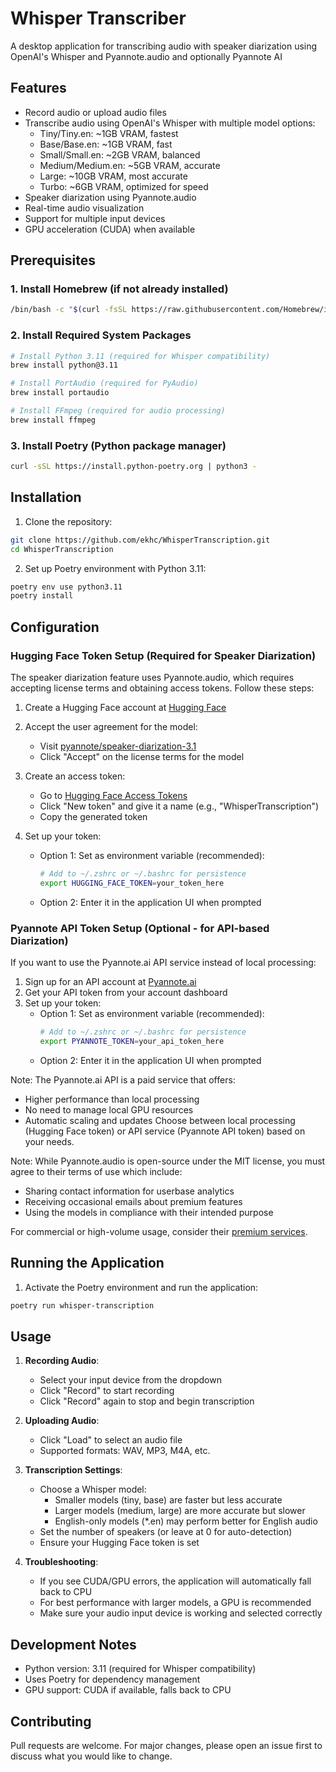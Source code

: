 # Whisper Transcriber

A desktop application for transcribing audio with speaker diarization using OpenAI's Whisper and Pyannote.audio and optionally Pyannote AI

## Features
- Record audio or upload audio files
- Transcribe audio using OpenAI's Whisper with multiple model options:
  - Tiny/Tiny.en: ~1GB VRAM, fastest
  - Base/Base.en: ~1GB VRAM, fast
  - Small/Small.en: ~2GB VRAM, balanced
  - Medium/Medium.en: ~5GB VRAM, accurate
  - Large: ~10GB VRAM, most accurate
  - Turbo: ~6GB VRAM, optimized for speed
- Speaker diarization using Pyannote.audio
- Real-time audio visualization
- Support for multiple input devices
- GPU acceleration (CUDA) when available

## Prerequisites

### 1. Install Homebrew (if not already installed)
```bash
/bin/bash -c "$(curl -fsSL https://raw.githubusercontent.com/Homebrew/install/HEAD/install.sh)"
```

### 2. Install Required System Packages
```bash
# Install Python 3.11 (required for Whisper compatibility)
brew install python@3.11

# Install PortAudio (required for PyAudio)
brew install portaudio

# Install FFmpeg (required for audio processing)
brew install ffmpeg
```

### 3. Install Poetry (Python package manager)
```bash
curl -sSL https://install.python-poetry.org | python3 -
```

## Installation

1. Clone the repository:
```bash
git clone https://github.com/ekhc/WhisperTranscription.git
cd WhisperTranscription
```

2. Set up Poetry environment with Python 3.11:
```bash
poetry env use python3.11
poetry install
```

## Configuration

### Hugging Face Token Setup (Required for Speaker Diarization)

The speaker diarization feature uses Pyannote.audio, which requires accepting license terms and obtaining access tokens. Follow these steps:

1. Create a Hugging Face account at [Hugging Face](https://huggingface.co)

2. Accept the user agreement for the model:
   - Visit [pyannote/speaker-diarization-3.1](https://huggingface.co/pyannote/speaker-diarization-3.1)
   - Click "Accept" on the license terms for the model

3. Create an access token:
   - Go to [Hugging Face Access Tokens](https://huggingface.co/settings/tokens)
   - Click "New token" and give it a name (e.g., "WhisperTranscription")
   - Copy the generated token

4. Set up your token:
   - Option 1: Set as environment variable (recommended):
     ```bash
     # Add to ~/.zshrc or ~/.bashrc for persistence
     export HUGGING_FACE_TOKEN=your_token_here
     ```
   - Option 2: Enter it in the application UI when prompted

### Pyannote API Token Setup (Optional - for API-based Diarization)

If you want to use the Pyannote.ai API service instead of local processing:

1. Sign up for an API account at [Pyannote.ai](https://pyannote.ai)
2. Get your API token from your account dashboard
3. Set up your token:
   - Option 1: Set as environment variable (recommended):
     ```bash
     # Add to ~/.zshrc or ~/.bashrc for persistence
     export PYANNOTE_TOKEN=your_api_token_here
     ```
   - Option 2: Enter it in the application UI when prompted

Note: The Pyannote.ai API is a paid service that offers:
- Higher performance than local processing
- No need to manage local GPU resources
- Automatic scaling and updates
Choose between local processing (Hugging Face token) or API service (Pyannote API token) based on your needs.

Note: While Pyannote.audio is open-source under the MIT license, you must agree to their terms of use which include:
- Sharing contact information for userbase analytics
- Receiving occasional emails about premium features
- Using the models in compliance with their intended purpose

For commercial or high-volume usage, consider their [premium services](https://www.pyannote.ai).

## Running the Application

1. Activate the Poetry environment and run the application:
```bash
poetry run whisper-transcription
```

## Usage

1. **Recording Audio**:
   - Select your input device from the dropdown
   - Click "Record" to start recording
   - Click "Record" again to stop and begin transcription

2. **Uploading Audio**:
   - Click "Load" to select an audio file
   - Supported formats: WAV, MP3, M4A, etc.

3. **Transcription Settings**:
   - Choose a Whisper model:
     - Smaller models (tiny, base) are faster but less accurate
     - Larger models (medium, large) are more accurate but slower
     - English-only models (*.en) may perform better for English audio
   - Set the number of speakers (or leave at 0 for auto-detection)
   - Ensure your Hugging Face token is set

4. **Troubleshooting**:
   - If you see CUDA/GPU errors, the application will automatically fall back to CPU
   - For best performance with larger models, a GPU is recommended
   - Make sure your audio input device is working and selected correctly

## Development Notes

- Python version: 3.11 (required for Whisper compatibility)
- Uses Poetry for dependency management
- GPU support: CUDA if available, falls back to CPU

## Contributing
Pull requests are welcome. For major changes, please open an issue first to discuss what you would like to change.
